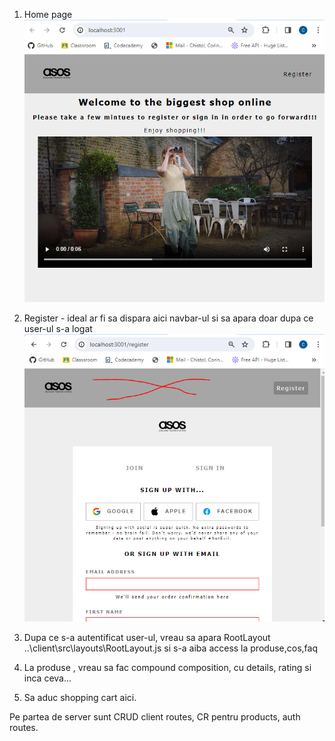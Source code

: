 1. Home page
![Alt text](image.png)

2. Register - ideal ar fi sa dispara aici navbar-ul si sa apara doar dupa ce user-ul s-a logat
![Alt text](image-2.png)

3. Dupa ce s-a autentificat user-ul, vreau sa apara RootLayout ..\client\src\layouts\RootLayout.js
    si s-a aiba access la produse,cos,faq

4. La produse , vreau sa fac compound composition, cu details, rating si inca ceva...

5. Sa aduc shopping cart aici.

Pe partea de server sunt CRUD client routes, CR pentru products, auth routes.
